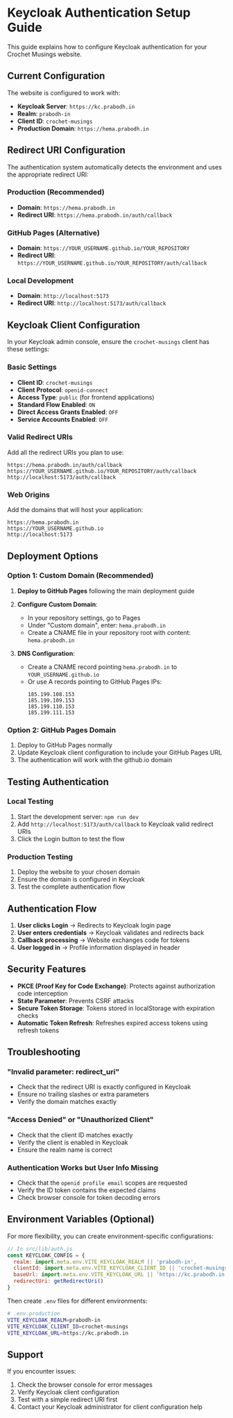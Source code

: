 # Keycloak Authentication Setup Guide

This guide explains how to configure Keycloak authentication for your Crochet Musings website.

## Current Configuration

The website is configured to work with:
- **Keycloak Server**: `https://kc.prabodh.in`
- **Realm**: `prabodh-in`
- **Client ID**: `crochet-musings`
- **Production Domain**: `https://hema.prabodh.in`

## Redirect URI Configuration

The authentication system automatically detects the environment and uses the appropriate redirect URI:

### Production (Recommended)
- **Domain**: `https://hema.prabodh.in`
- **Redirect URI**: `https://hema.prabodh.in/auth/callback`

### GitHub Pages (Alternative)
- **Domain**: `https://YOUR_USERNAME.github.io/YOUR_REPOSITORY`
- **Redirect URI**: `https://YOUR_USERNAME.github.io/YOUR_REPOSITORY/auth/callback`

### Local Development
- **Domain**: `http://localhost:5173`
- **Redirect URI**: `http://localhost:5173/auth/callback`

## Keycloak Client Configuration

In your Keycloak admin console, ensure the `crochet-musings` client has these settings:

### Basic Settings
- **Client ID**: `crochet-musings`
- **Client Protocol**: `openid-connect`
- **Access Type**: `public` (for frontend applications)
- **Standard Flow Enabled**: `ON`
- **Direct Access Grants Enabled**: `OFF`
- **Service Accounts Enabled**: `OFF`

### Valid Redirect URIs
Add all the redirect URIs you plan to use:
```
https://hema.prabodh.in/auth/callback
https://YOUR_USERNAME.github.io/YOUR_REPOSITORY/auth/callback
http://localhost:5173/auth/callback
```

### Web Origins
Add the domains that will host your application:
```
https://hema.prabodh.in
https://YOUR_USERNAME.github.io
http://localhost:5173
```

## Deployment Options

### Option 1: Custom Domain (Recommended)

1. **Deploy to GitHub Pages** following the main deployment guide
2. **Configure Custom Domain**:
   - In your repository settings, go to Pages
   - Under "Custom domain", enter: `hema.prabodh.in`
   - Create a CNAME file in your repository root with content: `hema.prabodh.in`

3. **DNS Configuration**:
   - Create a CNAME record pointing `hema.prabodh.in` to `YOUR_USERNAME.github.io`
   - Or use A records pointing to GitHub Pages IPs:
     ```
     185.199.108.153
     185.199.109.153
     185.199.110.153
     185.199.111.153
     ```

### Option 2: GitHub Pages Domain

1. Deploy to GitHub Pages normally
2. Update Keycloak client configuration to include your GitHub Pages URL
3. The authentication will work with the github.io domain

## Testing Authentication

### Local Testing
1. Start the development server: `npm run dev`
2. Add `http://localhost:5173/auth/callback` to Keycloak valid redirect URIs
3. Click the Login button to test the flow

### Production Testing
1. Deploy the website to your chosen domain
2. Ensure the domain is configured in Keycloak
3. Test the complete authentication flow

## Authentication Flow

1. **User clicks Login** → Redirects to Keycloak login page
2. **User enters credentials** → Keycloak validates and redirects back
3. **Callback processing** → Website exchanges code for tokens
4. **User logged in** → Profile information displayed in header

## Security Features

- **PKCE (Proof Key for Code Exchange)**: Protects against authorization code interception
- **State Parameter**: Prevents CSRF attacks
- **Secure Token Storage**: Tokens stored in localStorage with expiration checks
- **Automatic Token Refresh**: Refreshes expired access tokens using refresh tokens

## Troubleshooting

### "Invalid parameter: redirect_uri"
- Check that the redirect URI is exactly configured in Keycloak
- Ensure no trailing slashes or extra parameters
- Verify the domain matches exactly

### "Access Denied" or "Unauthorized Client"
- Check that the client ID matches exactly
- Verify the client is enabled in Keycloak
- Ensure the realm name is correct

### Authentication Works but User Info Missing
- Check that the `openid profile email` scopes are requested
- Verify the ID token contains the expected claims
- Check browser console for token decoding errors

## Environment Variables (Optional)

For more flexibility, you can create environment-specific configurations:

```javascript
// In src/lib/auth.js
const KEYCLOAK_CONFIG = {
  realm: import.meta.env.VITE_KEYCLOAK_REALM || 'prabodh-in',
  clientId: import.meta.env.VITE_KEYCLOAK_CLIENT_ID || 'crochet-musings',
  baseUrl: import.meta.env.VITE_KEYCLOAK_URL || 'https://kc.prabodh.in',
  redirectUri: getRedirectUri()
}
```

Then create `.env` files for different environments:
```bash
# .env.production
VITE_KEYCLOAK_REALM=prabodh-in
VITE_KEYCLOAK_CLIENT_ID=crochet-musings
VITE_KEYCLOAK_URL=https://kc.prabodh.in
```

## Support

If you encounter issues:
1. Check the browser console for error messages
2. Verify Keycloak client configuration
3. Test with a simple redirect URI first
4. Contact your Keycloak administrator for client configuration help

